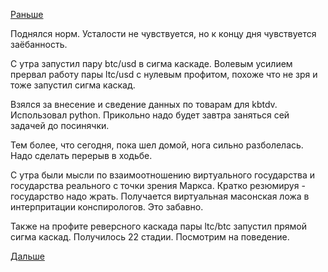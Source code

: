 [Раньше](2016.06.14.md)

Поднялся норм. Усталости не чувствуется, но к концу дня чувствуется заёбанность.

С утра запустил пару btc/usd в сигма каскаде. Волевым усилием прервал работу пары ltc/usd с нулевым профитом, похоже что не зря и тоже запустил сигма каскад.

Взялся за внесение и сведение данных по товарам для kbtdv. Использовал python. Прикольно надо будет завтра заняться сей задачей до посинячки.

Тем более, что сегодня, пока шел домой, нога сильно разболелась. Надо сделать перерыв в ходьбе.

С утра были мысли по взаимоотношению виртуального государства и государства реального с точки зрения Маркса.
Кратко резюмируя - государство надо жрать. Получается виртуальная масонская ложа в интерпритации конспирологов. Это забавно.

Также на профите реверсного каскада пары ltc/btc запустил прямой сигма каскад. Получилось 22 стадии. Посмотрим на поведение.

[Дальше](2016.06.16.md)